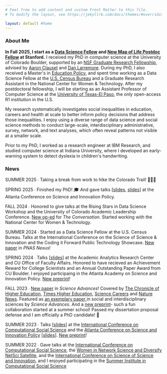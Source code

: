 ```yaml
---
# Feel free to add content and custom Front Matter to this file.
# To modify the layout, see https://jekyllrb.com/docs/themes/#overriding-theme-defaults

layout: default #home
---
```


### About Me
<b>In Fall 2025, I start as a <a href="https://datascience.stanford.edu/programs/data-science-fellows">Data Science Fellow</a> and <a href="https://longevity.stanford.edu/new-map-of-life-fellows-program/">New Map of Life Postdoc Fellow</a> at Stanford.</b> I received my PhD in computer science at the University of Colorado Boulder, supported by an <a href="https://nsfgrfp.org/">NSF Graduate Research Fellowship</a>, advised by <a href="https://aaronclauset.github.io/">Aaron Clauset</a> and <a href="https://larremorelab.github.io/">Dan Larremore</a>. During my PhD, I also received a Master's in <a href="https://www.colorado.edu/education/academics/graduate-programs/educational-foundations-policy-practice/ma-educational-foundations">Education Policy</a>, and spent time working as a Data Science Fellow at the <a href="https://www.census.gov/programs-surveys/ehealth.html">U.S. Census Bureau</a> and a Graduate Research Assistant in the National Center for Women & Technology. After my postdoctoral fellowship, I will be starting as an Assistant Professor of Computer Science at the <a href="https://www.utep.edu/cs/about/">University of Texas-El Paso</a>, the only open-access R1 institution in the U.S.

My research systematically investigates social inequalities in education, careers and health at scale to better inform policy decisions that address those inequalities. I enjoy using a diverse range of data science and social science methods to conduct large-scale, interdisciplinary administrative, survey, network, and text analyses, which often reveal patterns not visible at a smaller scale.

Prior to my PhD, I worked as a research engineer at IBM Research, and studied computer science at Indiana University, where I developed an early-warning system to detect dyslexia in children's handwriting.

### News
SUMMER 2025 &#8729; Taking a break from work to hike the Colorado Trail! 🌲🥾⛺

SPRING 2025 &#8729; Finished my PhD! 🎓  And gave talks [<a href="https://katiespoon.github.io/atlc_undergrad.pdf">slides</a>, <a href="https://katiespoon.github.io/atlc_grants.pdf">slides</a>] at the Atlanta Conference on Science and Innovation Policy.

FALL 2024 &#8729; Honored to give talks at the Rising Stars in Data Science Workshop and the University of Colorado Academic Leadership Conference. <a href="https://theconversation.com/most-us-book-bans-target-childrens-literature-featuring-diverse-characters-and-authors-of-color-238731">New op-ed</a> for <i>The Conversation.</i> Started working with the National Center for Women & Technology.

SUMMER 2024 &#8729; Started as a Data Science Fellow at the U.S. Census Bureau. Talks at the International Conference on the Science of Science & Innovation and the Coding it Forward Public Technology Showcase. <a href="https://academic.oup.com/pnasnexus/article/3/6/pgae197/7689238?login=false">New paper</a> in <i>PNAS Nexus</i>!

SPRING 2024 &#8729; Talks [<a href="https://katiespoon.github.io/AARC_Feb2024.pdf">slides</a>] at the Academic Analytics Research Center and CU Office of Faculty Affairs. Honored to have recieved an Achievement Reward for College Scientists and an Annual Outstanding Paper Award from CU Boulder. I enjoyed participaing in the Atlanta Academy on Science and Innovation Policy. <a href="https://osf.io/preprints/socarxiv/g6xwk">New preprint</a>!

FALL 2023 &#8729; <a href="https://www.science.org/doi/10.1126/sciadv.adi2205">New paper</a> in <i>Science Advances</i>! Covered by <a href="https://www.chronicle.com/article/even-with-tenure-women-are-more-likely-to-leave-higher-ed">The Chronicle of Higher Education</a>, <a href="https://www.timeshighereducation.com/news/hostile-workplace-climate-pushing-women-out-academia">Times Higher Education</a>, <a href="https://www.science.org/content/article/women-faculty-feel-pushed-academia-poor-workplace-climate">Science Careers</a> and <a href="https://www.nature.com/articles/d41586-023-03251-8">Nature News</a>. Featured as <a href="https://www.science.org/doi/10.1126/sciadv.adp7473"> an exemplary paper </a> in social and interdisciplinary sciences by <i> Science Advances</i>. And a <a href="https://papers.ssrn.com/sol3/papers.cfm?abstract_id=4618699">new preprint</a>- such a fun collaboration started at a summer school! Passed my dissertation proposal defense and I am officially a PhD candidate! 🎉

SUMMER 2023 &#8729; Talks [<a href="https://katiespoon.github.io/IC2S2_23.pdf">slides</a>] at the <a href="https://www.ic2s2.org/">International Conference on Computational Social Science</a> and the <a href="https://www.atlconf.org/">Atlanta Conference on Science and Innovation Policy</a> [<a href="https://katiespoon.github.io/ATLC23.pdf">slides</a>]. <a href="https://osf.io/preprints/socarxiv/u26ze">New preprint</a>!

SUMMER 2022 &#8729; Gave talks at the <a href="https://www.ic2s2.org/">International Conference on Computational Social Science</a>, the <a href="https://sites.google.com/view/winsnetsci-diversify-netsci-20">Women in Network Science and Diversify NetSci Satellite</a>, and the <a href="https://www.icssi.org/">International Conference on Science of Science and Innovation</a>, and I enjoyed participating in the <a href="https://sicss.io/">Summer Institute in Computational Social Science</a>

